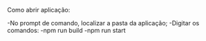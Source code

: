 Como abrir aplicação:

-No prompt de comando, localizar a pasta da aplicação;
-Digitar os comandos: 
  -npm run build
  -npm run start
